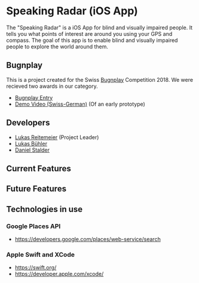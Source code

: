 # Speaking Radar (iOS App)

The "Speaking Radar" is a iOS App for blind and visually impaired people.
It tells you what points of interest are around you using your GPS and compass.
The goal of this app is to enable blind and visually impaired people to explore the world around them.

## Bugnplay
This is a project created for the Swiss [Bugnplay](http://bugnplay.ch/) Competition 2018.
We were recieved two awards in our category.
- [Bugnplay Entry](http://bugnplay.ch/pms/de/minisite/5583/)
- [Demo Video (Swiss-German)](https://www.youtube.com/watch?v=To9tWD5d5iA) (Of an early prototype)

## Developers
- [Lukas Reitemeier](https://github.com/reitemeier) (Project Leader)
- [Lukas Bühler](https://github.com/lukasbuehler)
- [Daniel Stalder](https://github.com/meintte)

## Current Features


## Future Features


## Technologies in use

### Google Places API
- https://developers.google.com/places/web-service/search

### Apple Swift and XCode
- https://swift.org/
- https://developer.apple.com/xcode/
